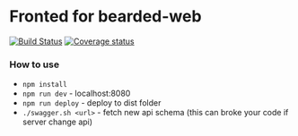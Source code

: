 # Fronted for bearded-web
[![Build Status](https://travis-ci.org/bearded-web/frontend.svg?branch=master)](https://travis-ci.org/bearded-web/frontend)
[![Coverage status](http://codecov.io/github/bearded-web/frontend/coverage.svg?branch=master)](http://codecov.io/github/bearded-web/frontend?branch=master)

### How to use

- `npm install`
- `npm run dev` - localhost:8080
- `npm run deploy` - deploy to dist folder
- `./swagger.sh <url>` - fetch new api schema (this can broke your code if server change api)
